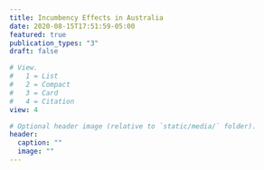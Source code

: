 ```yaml
---
title: Incumbency Effects in Australia
date: 2020-08-15T17:51:59-05:00
featured: true
publication_types: "3"
draft: false

# View.
#   1 = List
#   2 = Compact
#   3 = Card
#   4 = Citation
view: 4

# Optional header image (relative to `static/media/` folder).
header:
  caption: ""
  image: ""
---
```




